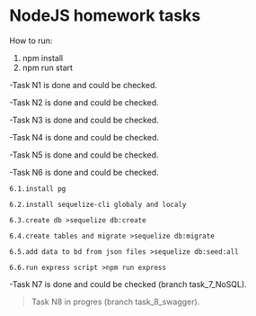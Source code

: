 # NodeJS homework tasks

How to run:

1. npm install
1. npm run start

-Task N1 is done and could be checked.

-Task N2 is done and could be checked.

-Task N3 is done and could be checked.

-Task N4 is done and could be checked.

-Task N5 is done and could be checked.

-Task N6 is done and could be checked.

    6.1.install pg

    6.2.install sequelize-cli globaly and localy

    6.3.create db >sequelize db:create

    6.4.create tables and migrate >sequelize db:migrate

    6.5.add data to bd from json files >sequelize db:seed:all

    6.6.run express script >npm run express

-Task N7 is done and could be checked (branch task_7_NoSQL).

>Task N8 in progres (branch task_8_swagger).